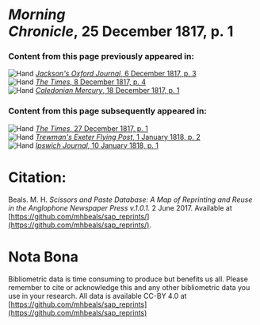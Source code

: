 # *Morning Chronicle*, 25 December 1817, p. 1  
  
### Content from this page previously appeared in:  
![Hand](http://scissorsandpaste.net/wp-content/uploads/2017/06/smallhandpointer.png) [*Jackson's Oxford Journal*, 6 December 1817, p. 3](https://mhbeals.github.io/sap_html/Jackson's-Oxford-Journal/Jackson's-Oxford-Journal-6-December-1817-p-3)  
![Hand](http://scissorsandpaste.net/wp-content/uploads/2017/06/smallhandpointer.png) [*The Times*, 8 December 1817, p. 4](https://mhbeals.github.io/sap_html/The-Times/The-Times-8-December-1817-p-4)  
![Hand](http://scissorsandpaste.net/wp-content/uploads/2017/06/smallhandpointer.png) [*Caledonian Mercury*, 18 December 1817, p. 1](https://mhbeals.github.io/sap_html/Caledonian-Mercury/Caledonian-Mercury-18-December-1817-p-1)  
  
### Content from this page subsequently appeared in:  
![Hand](http://scissorsandpaste.net/wp-content/uploads/2017/06/smallhandpointer.png) [*The Times*, 27 December 1817, p. 1](https://mhbeals.github.io/sap_html/The-Times/The-Times-27-December-1817-p-1)  
![Hand](http://scissorsandpaste.net/wp-content/uploads/2017/06/smallhandpointer.png) [*Trewman's Exeter Flying Post*, 1 January 1818, p. 2](https://mhbeals.github.io/sap_html/Trewman's-Exeter-Flying-Post/Trewman's-Exeter-Flying-Post-1-January-1818-p-2)  
![Hand](http://scissorsandpaste.net/wp-content/uploads/2017/06/smallhandpointer.png) [*Ipswich Journal*, 10 January 1818, p. 1](https://mhbeals.github.io/sap_html/Ipswich-Journal/Ipswich-Journal-10-January-1818-p-1)  


# Citation: 

Beals. M. H. *Scissors and Paste Database: A Map of Reprinting and Reuse in the Anglophone Newspaper Press v.1.0.1.* 2 June 2017. Available at [https://github.com/mhbeals/sap_reprints/](https://github.com/mhbeals/sap_reprints/). 

# Nota Bona

Bibliometric data is time consuming to produce but benefits us all. Please remember to cite or acknowledge this and any other bibliometric data you use in your research. All data is available CC-BY 4.0 at [https://github.com/mhbeals/sap_reprints](https://github.com/mhbeals/sap_reprints)